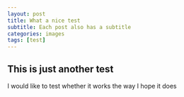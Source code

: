 ```yaml
---
layout: post
title: What a nice test
subtitle: Each post also has a subtitle
categories: images
tags: [test]
---
```


## This is just another test

I would like to test whether it works the way I hope it does
